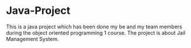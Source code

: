 # Java-Project
This is a java project which has been done my be and my team members during the object oriented programming 1 course.
The project is about Jail Management System.
